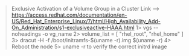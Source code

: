 >Exclusive Activation of a Volume Group in a Cluster 
>Link --> https://access.redhat.com/documentation/en-US/Red_Hat_Enterprise_Linux/7/html/High_Availability_Add-On_Administration/s1-exclusiveactive-HAAA.html 
1> vgs --noheadings -o vg_name
2> volume_list = [ "rhel_root", "rhel_home" ]
3> dracut -H -f /boot/initramfs-$(uname -r).img $(uname -r)
4> Reboot the node
5> uname -r to verify the correct initrd image

